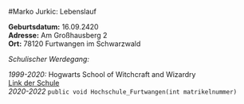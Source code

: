 #Marko Jurkic: Lebenslauf

**Geburtsdatum:**	 16.09.2420  
**Adresse:**		 Am Großhausberg 2  
**Ort:**			 78120 Furtwangen im Schwarzwald  

*Schulischer Werdegang:*  

*1999-2020:*	      Hogwarts School of Witchcraft and Wizardry  
					  [Link der Schule](https://harrypotter.fandom.com/wiki/Hogwarts_School_of_Witchcraft_and_Wizardry "Hogwarts School")  
*2020-2022*			  `public void Hochschule_Furtwangen(int matrikelnummer)`
					  
					  
